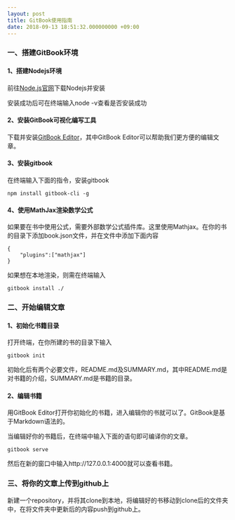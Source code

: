 ```yaml
---
layout: post
title: GitBook使用指南
date: 2018-09-13 18:51:32.000000000 +09:00
---
```


### 一、搭建GitBook环境

#### 1、搭建Nodejs环境

前往[Node.js官网](https://nodejs.org/en/)下载Nodejs并安装

安装成功后可在终端输入node -v查看是否安装成功

#### 2、安装GitBook可视化编写工具

下载并安装[GitBook Editor](https://legacy.gitbook.com/editor)，其中GitBook Editor可以帮助我们更方便的编辑文章。

#### 3、安装gitbook

在终端输入下面的指令，安装gitbook

```
npm install gitbook-cli -g
```

#### 4、使用MathJax渲染数学公式

如果要在书中使用公式，需要外部数学公式插件库。这里使用Mathjax。在你的书的目录下添加book.json文件，并在文件中添加下面内容

```
{
    "plugins":["mathjax"]
}
```

如果想在本地渲染，则需在终端输入

```
gitbook install ./
```

### 二、开始编辑文章

#### 1、初始化书籍目录

打开终端，在你所建的书的目录下输入

```
gitbook init
```

初始化后有两个必要文件，README.md及SUMMARY.md，其中README.md是对书籍的介绍，SUMMARY.md是书籍的目录。

#### 2、编辑书籍

用GitBook Editor打开你初始化的书籍，进入编辑你的书就可以了。GitBook是基于Markdown语法的。

当编辑好你的书籍后，在终端中输入下面的语句即可编译你的文章。

```
gitbook serve
```

然后在新的窗口中输入http://127.0.0.1:4000就可以查看书籍。

### 三、将你的文章上传到github上

新建一个repository，并将其clone到本地，将编辑好的书移动到clone后的文件夹中，在将文件夹中更新后的内容push到github上。


